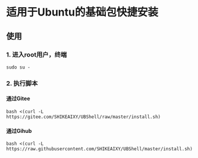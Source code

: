 # 适用于Ubuntu的基础包快捷安装

## 使用

### 1. 进入root用户，终端

```
sudo su -
```

### 2. 执行脚本

#### 通过Gitee

```
bash <(curl -L https://gitee.com/SHIKEAIXY/UBShell/raw/master/install.sh)
```

#### 通过Gihub

```
bash <(curl -L https://raw.githubusercontent.com/SHIKEAIXY/UBShell/master/install.sh)
```